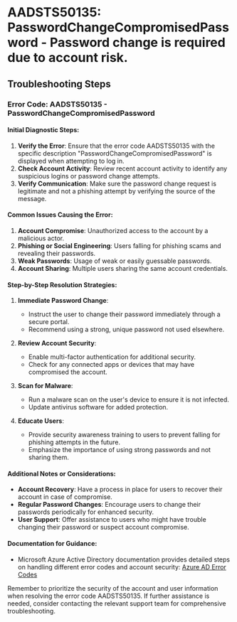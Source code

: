 
# AADSTS50135: PasswordChangeCompromisedPassword - Password change is required due to account risk.


## Troubleshooting Steps
### Error Code: AADSTS50135 - PasswordChangeCompromisedPassword

#### Initial Diagnostic Steps:
1. **Verify the Error**: Ensure that the error code AADSTS50135 with the specific description "PasswordChangeCompromisedPassword" is displayed when attempting to log in.
2. **Check Account Activity**: Review recent account activity to identify any suspicious logins or password change attempts.
3. **Verify Communication**: Make sure the password change request is legitimate and not a phishing attempt by verifying the source of the message.

#### Common Issues Causing the Error:
1. **Account Compromise**: Unauthorized access to the account by a malicious actor.
2. **Phishing or Social Engineering**: Users falling for phishing scams and revealing their passwords.
3. **Weak Passwords**: Usage of weak or easily guessable passwords.
4. **Account Sharing**: Multiple users sharing the same account credentials.

#### Step-by-Step Resolution Strategies:
1. **Immediate Password Change**:
   - Instruct the user to change their password immediately through a secure portal.
   - Recommend using a strong, unique password not used elsewhere.

2. **Review Account Security**:
   - Enable multi-factor authentication for additional security.
   - Check for any connected apps or devices that may have compromised the account.

3. **Scan for Malware**:
   - Run a malware scan on the user's device to ensure it is not infected.
   - Update antivirus software for added protection.

4. **Educate Users**:
   - Provide security awareness training to users to prevent falling for phishing attempts in the future.
   - Emphasize the importance of using strong passwords and not sharing them.

#### Additional Notes or Considerations:
- **Account Recovery**: Have a process in place for users to recover their account in case of compromise.
- **Regular Password Changes**: Encourage users to change their passwords periodically for enhanced security.
- **User Support**: Offer assistance to users who might have trouble changing their password or suspect account compromise.

#### Documentation for Guidance:
- Microsoft Azure Active Directory documentation provides detailed steps on handling different error codes and account security: [Azure AD Error Codes](https://docs.microsoft.com/en-us/azure/active-directory/develop/v2-error-codes)

Remember to prioritize the security of the account and user information when resolving the error code AADSTS50135. If further assistance is needed, consider contacting the relevant support team for comprehensive troubleshooting.